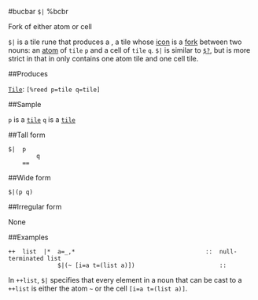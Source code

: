 #bucbar `$|` %bcbr

Fork of either atom or cell

`$|` is a tile rune that produces a , a tile whose [icon]() is a [fork]() between two nouns: an [atom]() of `tile` `p` and a cell of `tile` `q`. `$|` is similar to [`$?`](), but is more strict in that in only contains one atom tile and one cell tile.

##Produces

[`Tile`](): `[%reed p=tile q=tile]`

##Sample

`p` is a [`tile`]()
`q` is a [`tile`]() 

##Tall form

    $|  p
            q
        ==

##Wide form

    $|(p q)

##Irregular form

None

##Examples

    ++  list  |*  a=_,*                                     ::  null-terminated list
                  $|(~ [i=a t=(list a)])                        ::

In `++list`, `$|` specifies that every element in a noun that can be cast to a `++list` is either the atom `~` or the cell `[i=a t=(list a)]`.

